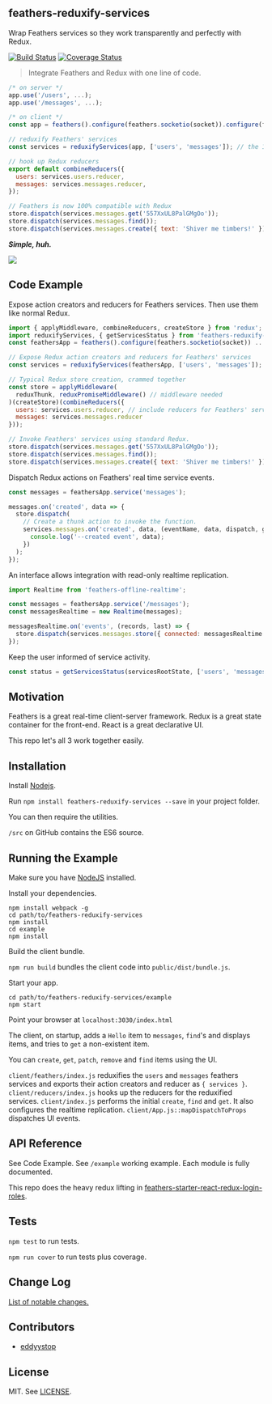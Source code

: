 ## feathers-reduxify-services

Wrap Feathers services so they work transparently and perfectly with Redux.

[![Build Status](https://travis-ci.org/eddyystop/feathers-reduxify-services.svg?branch=master)](https://travis-ci.org/eddyystop/feathers-reduxify-services)
[![Coverage Status](https://coveralls.io/repos/github/eddyystop/feathers-reduxify-services/badge.svg?branch=master)](https://coveralls.io/github/eddyystop/feathers-reduxify-services?branch=master)

> Integrate Feathers and Redux with one line of code.

```javascript
/* on server */
app.use('/users', ...);
app.use('/messages', ...);

/* on client */
const app = feathers().configure(feathers.socketio(socket)).configure(feathers.hooks());

// reduxify Feathers' services
const services = reduxifyServices(app, ['users', 'messages']); // the 1 line

// hook up Redux reducers
export default combineReducers({
  users: services.users.reducer,
  messages: services.messages.reducer,
});

// Feathers is now 100% compatible with Redux
store.dispatch(services.messages.get('557XxUL8PalGMgOo'));
store.dispatch(services.messages.find());
store.dispatch(services.messages.create({ text: 'Shiver me timbers!' }));
```

**_Simple, huh._**

[](https://chrome.google.com/webstore/detail/redux-devtools/lmhkpmbekcpmknklioeibfkpmmfibljd?utm_source=chrome-app-launcher-info-dialog)
![](./docs/screen-shot.jpg)

## <a name="codeExample"></a> Code Example

Expose action creators and reducers for Feathers services. Then use them like normal Redux.

```javascript
import { applyMiddleware, combineReducers, createStore } from 'redux';
import reduxifyServices, { getServicesStatus } from 'feathers-reduxify-services';
const feathersApp = feathers().configure(feathers.socketio(socket)) ...

// Expose Redux action creators and reducers for Feathers' services
const services = reduxifyServices(feathersApp, ['users', 'messages']);

// Typical Redux store creation, crammed together
const store = applyMiddleware(
  reduxThunk, reduxPromiseMiddleware() // middleware needed
)(createStore)(combineReducers({
  users: services.users.reducer, // include reducers for Feathers' services
  messages: services.messages.reducer
}));

// Invoke Feathers' services using standard Redux.
store.dispatch(services.messages.get('557XxUL8PalGMgOo'));
store.dispatch(services.messages.find());
store.dispatch(services.messages.create({ text: 'Shiver me timbers!' }));
```

Dispatch Redux actions on Feathers' real time service events.

```javascript
const messages = feathersApp.service('messages');

messages.on('created', data => {
  store.dispatch(
    // Create a thunk action to invoke the function.
    services.messages.on('created', data, (eventName, data, dispatch, getState) => {
      console.log('--created event', data);
    })
  );
});
```

An interface allows integration with read-only realtime replication.

```javascript
import Realtime from 'feathers-offline-realtime';

const messages = feathersApp.service('/messages');
const messagesRealtime = new Realtime(messages);

messagesRealtime.on('events', (records, last) => {
  store.dispatch(services.messages.store({ connected: messagesRealtime.connected, last, records }));
});
```

Keep the user informed of service activity.

```javascript
const status = getServicesStatus(servicesRootState, ['users', 'messages']).message;
```

## Motivation

Feathers is a great real-time client-server framework.
Redux is a great state container for the front-end.
React is a great declarative UI.

This repo let's all 3 work together easily.

## Installation

Install [Nodejs](https://nodejs.org/en/).

Run `npm install feathers-reduxify-services --save` in your project folder.

You can then require the utilities.

`/src` on GitHub contains the ES6 source.

## Running the Example

Make sure you have [NodeJS](https://nodejs.org/) installed.

Install your dependencies.
    
```
npm install webpack -g
cd path/to/feathers-reduxify-services
npm install
cd example
npm install
```
    
Build the client bundle.

`npm run build` bundles the client code into `public/dist/bundle.js`.

Start your app.
    
```
cd path/to/feathers-reduxify-services/example
npm start
```

Point your browser at `localhost:3030/index.html`

The client, on startup, adds a `Hello` item to `messages`, `find`'s and displays items,
and tries to `get` a non-existent item.

You can `create`, `get`, `patch`, `remove` and `find` items using the UI.

`client/feathers/index.js` reduxifies the `users` and `messages` feathers services
and exports their action creators and reducer as `{ services }`.
`client/reducers/index.js` hooks up the reducers for the reduxified services.
`client/index.js` performs the initial `create`, `find` and `get`.
It also configures the realtime replication.
`client/App.js::mapDispatchToProps` dispatches UI events.

## API Reference

See Code Example.
See `/example` working example.
Each module is fully documented.

This repo does the heavy redux lifting in
[feathers-starter-react-redux-login-roles](https://github.com/eddyystop/feathers-starter-react-redux-login-roles).

## Tests

`npm test` to run tests.

`npm run cover` to run tests plus coverage.

## <a name="changeLog"></a> Change Log

[List of notable changes.](./CHANGELOG.md)

## Contributors

- [eddyystop](https://github.com/eddyystop)

## License

MIT. See [LICENSE](./LICENSE).
